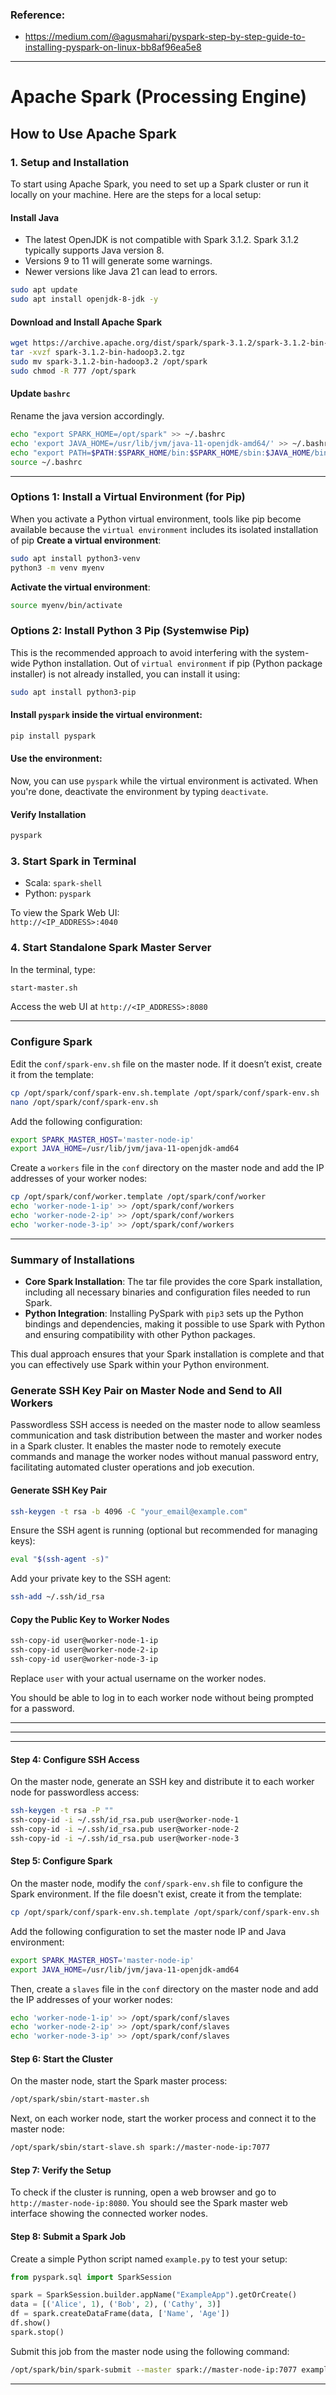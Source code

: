 ### Reference:
- https://medium.com/@agusmahari/pyspark-step-by-step-guide-to-installing-pyspark-on-linux-bb8af96ea5e8

---

# Apache Spark (Processing Engine)
## How to Use Apache Spark

### 1. Setup and Installation
To start using Apache Spark, you need to set up a Spark cluster or run it locally on your machine. Here are the steps for a local setup:

#### Install Java
- The latest OpenJDK is not compatible with Spark 3.1.2. Spark 3.1.2 typically supports Java version 8.
- Versions 9 to 11 will generate some warnings.
- Newer versions like Java 21 can lead to errors.

```sh
sudo apt update
sudo apt install openjdk-8-jdk -y
```

#### Download and Install Apache Spark
```sh
wget https://archive.apache.org/dist/spark/spark-3.1.2/spark-3.1.2-bin-hadoop3.2.tgz
tar -xvzf spark-3.1.2-bin-hadoop3.2.tgz
sudo mv spark-3.1.2-bin-hadoop3.2 /opt/spark
sudo chmod -R 777 /opt/spark
```

#### Update `bashrc`

Rename the java version accordingly.

```sh
echo "export SPARK_HOME=/opt/spark" >> ~/.bashrc
echo 'export JAVA_HOME=/usr/lib/jvm/java-11-openjdk-amd64/' >> ~/.bashrc
echo "export PATH=$PATH:$SPARK_HOME/bin:$SPARK_HOME/sbin:$JAVA_HOME/bin" >> ~/.bashrc
source ~/.bashrc
```

---

### Options 1: Install a Virtual Environment (for Pip)
When you activate a Python virtual environment, tools like pip become available because the `virtual environment` includes its isolated installation of pip
**Create a virtual environment**:

   ```bash
   sudo apt install python3-venv
   python3 -m venv myenv
   ```

**Activate the virtual environment**:

   ```bash
   source myenv/bin/activate
   ```

### Options 2: Install Python 3 Pip (Systemwise Pip)
This is the recommended approach to avoid interfering with the system-wide Python installation.
Out of `virtual environment` if pip (Python package installer) is not already installed, you can install it using:

```sh
sudo apt install python3-pip
```

#### **Install `pyspark` inside the virtual environment**:
   ```bash
   pip install pyspark
   ```

#### **Use the environment**:
   Now, you can use `pyspark` while the virtual environment is activated. When you're done, deactivate the environment by typing `deactivate`.

#### Verify Installation
```sh
pyspark
```

### 3. Start Spark in Terminal
- Scala: `spark-shell`
- Python: `pyspark`

To view the Spark Web UI:  
`http://<IP_ADDRESS>:4040`

### 4. Start Standalone Spark Master Server
In the terminal, type:
```sh
start-master.sh
```
Access the web UI at `http://<IP_ADDRESS>:8080`

---

### Configure Spark
Edit the `conf/spark-env.sh` file on the master node. If it doesn’t exist, create it from the template:
```sh
cp /opt/spark/conf/spark-env.sh.template /opt/spark/conf/spark-env.sh
nano /opt/spark/conf/spark-env.sh
```
Add the following configuration:
```sh
export SPARK_MASTER_HOST='master-node-ip'
export JAVA_HOME=/usr/lib/jvm/java-11-openjdk-amd64
```

Create a `workers` file in the `conf` directory on the master node and add the IP addresses of your worker nodes:
```sh
cp /opt/spark/conf/worker.template /opt/spark/conf/worker
echo 'worker-node-1-ip' >> /opt/spark/conf/workers
echo 'worker-node-2-ip' >> /opt/spark/conf/workers
echo 'worker-node-3-ip' >> /opt/spark/conf/workers
```


---

### Summary of Installations
- **Core Spark Installation**: The tar file provides the core Spark installation, including all necessary binaries and configuration files needed to run Spark.
- **Python Integration**: Installing PySpark with `pip3` sets up the Python bindings and dependencies, making it possible to use Spark with Python and ensuring compatibility with other Python packages.

This dual approach ensures that your Spark installation is complete and that you can effectively use Spark within your Python environment.

### Generate SSH Key Pair on Master Node and Send to All Workers
Passwordless SSH access is needed on the master node to allow seamless communication and task distribution between the master and worker nodes in a Spark cluster. It enables the master node to remotely execute commands and manage the worker nodes without manual password entry, facilitating automated cluster operations and job execution.

#### Generate SSH Key Pair
```sh
ssh-keygen -t rsa -b 4096 -C "your_email@example.com"
```

Ensure the SSH agent is running (optional but recommended for managing keys):
```sh
eval "$(ssh-agent -s)"
```

Add your private key to the SSH agent:
```sh
ssh-add ~/.ssh/id_rsa
```

#### Copy the Public Key to Worker Nodes
```sh
ssh-copy-id user@worker-node-1-ip
ssh-copy-id user@worker-node-2-ip
ssh-copy-id user@worker-node-3-ip
```
Replace `user` with your actual username on the worker nodes.

You should be able to log in to each worker node without being prompted for a password.


---
---
---



#### Step 4: Configure SSH Access
On the master node, generate an SSH key and distribute it to each worker node for passwordless access:

```bash
ssh-keygen -t rsa -P ""
ssh-copy-id -i ~/.ssh/id_rsa.pub user@worker-node-1
ssh-copy-id -i ~/.ssh/id_rsa.pub user@worker-node-2
ssh-copy-id -i ~/.ssh/id_rsa.pub user@worker-node-3
```

#### Step 5: Configure Spark
On the master node, modify the `conf/spark-env.sh` file to configure the Spark environment. If the file doesn't exist, create it from the template:

```bash
cp /opt/spark/conf/spark-env.sh.template /opt/spark/conf/spark-env.sh
```

Add the following configuration to set the master node IP and Java environment:

```bash
export SPARK_MASTER_HOST='master-node-ip'
export JAVA_HOME=/usr/lib/jvm/java-11-openjdk-amd64
```

Then, create a `slaves` file in the `conf` directory on the master node and add the IP addresses of your worker nodes:

```bash
echo 'worker-node-1-ip' >> /opt/spark/conf/slaves
echo 'worker-node-2-ip' >> /opt/spark/conf/slaves
echo 'worker-node-3-ip' >> /opt/spark/conf/slaves
```

#### Step 6: Start the Cluster
On the master node, start the Spark master process:

```bash
/opt/spark/sbin/start-master.sh
```

Next, on each worker node, start the worker process and connect it to the master node:

```bash
/opt/spark/sbin/start-slave.sh spark://master-node-ip:7077
```

#### Step 7: Verify the Setup
To check if the cluster is running, open a web browser and go to `http://master-node-ip:8080`. You should see the Spark master web interface showing the connected worker nodes.

#### Step 8: Submit a Spark Job
Create a simple Python script named `example.py` to test your setup:

```python
from pyspark.sql import SparkSession

spark = SparkSession.builder.appName("ExampleApp").getOrCreate()
data = [('Alice', 1), ('Bob', 2), ('Cathy', 3)]
df = spark.createDataFrame(data, ['Name', 'Age'])
df.show()
spark.stop()
```

Submit this job from the master node using the following command:

```bash
/opt/spark/bin/spark-submit --master spark://master-node-ip:7077 example.py
```

---
